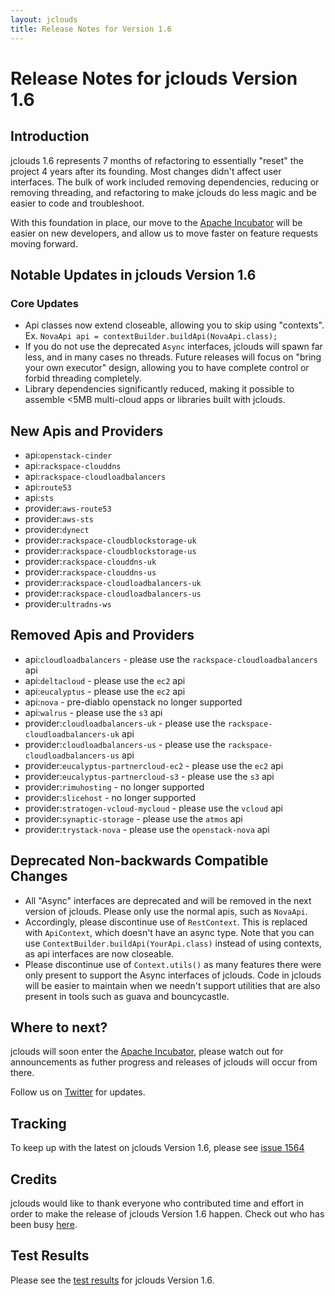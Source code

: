 ```yaml
---
layout: jclouds
title: Release Notes for Version 1.6
---
```


Release Notes for jclouds Version 1.6
=========================

## Introduction

jclouds 1.6 represents 7 months of refactoring to essentially "reset" the project 4 years after its founding.  Most changes didn't affect user interfaces.  The bulk of work included removing dependencies, reducing or removing threading, and refactoring to make jclouds do less magic and be easier to code and troubleshoot.

With this foundation in place, our move to the [Apache Incubator](http://wiki.apache.org/incubator/jcloudsProposal) will be easier on new developers, and allow us to move faster on feature requests moving forward.

## Notable Updates in jclouds Version 1.6 

### Core Updates
*  Api classes now extend closeable, allowing you to skip using "contexts".  Ex. `NovaApi api = contextBuilder.buildApi(NovaApi.class);`
*  If you do not use the deprecated `Async` interfaces, jclouds will spawn far less, and in many cases no threads.  Future releases will focus on "bring your own executor" design, allowing you to have complete control or forbid threading completely.
*  Library dependencies significantly reduced, making it possible to assemble <5MB multi-cloud apps or libraries built with jclouds.

## New Apis and Providers
* api:`openstack-cinder`
* api:`rackspace-clouddns`
* api:`rackspace-cloudloadbalancers`
* api:`route53`
* api:`sts`
* provider:`aws-route53`
* provider:`aws-sts`
* provider:`dynect`
* provider:`rackspace-cloudblockstorage-uk`
* provider:`rackspace-cloudblockstorage-us`
* provider:`rackspace-clouddns-uk`
* provider:`rackspace-clouddns-us`
* provider:`rackspace-cloudloadbalancers-uk`
* provider:`rackspace-cloudloadbalancers-us`
* provider:`ultradns-ws`

## Removed Apis and Providers
* api:`cloudloadbalancers` - please use the `rackspace-cloudloadbalancers` api
* api:`deltacloud` - please use the `ec2` api
* api:`eucalyptus` - please use the `ec2` api
* api:`nova` - pre-diablo openstack no longer supported
* api:`walrus` - please use the `s3` api
* provider:`cloudloadbalancers-uk` - please use the `rackspace-cloudloadbalancers-uk` api
* provider:`cloudloadbalancers-us` - please use the `rackspace-cloudloadbalancers-us` api
* provider:`eucalyptus-partnercloud-ec2` - please use the `ec2` api
* provider:`eucalyptus-partnercloud-s3` - please use the `s3` api
* provider:`rimuhosting` - no longer supported
* provider:`slicehost` - no longer supported
* provider:`stratogen-vcloud-mycloud` - please use the `vcloud` api
* provider:`synaptic-storage` - please use the `atmos` api
* provider:`trystack-nova` - please use the `openstack-nova` api

## Deprecated Non-backwards Compatible Changes
*  All "Async" interfaces are deprecated and will be removed in the next version of jclouds.  Please only use the normal apis, such as `NovaApi`.
  *  Accordingly, please discontinue use of `RestContext`.  This is replaced with `ApiContext`, which doesn't have an async type.  Note that you can use `ContextBuilder.buildApi(YourApi.class)` instead of using contexts, as api interfaces are now closeable.
*  Please discontinue use of `Context.utils()` as many features there were only present to support the Async interfaces of jclouds.  Code in jclouds will be easier to maintain when we needn't support utilities that are also present in tools such as guava and bouncycastle.  

## Where to next?

jclouds will soon enter the [Apache Incubator](http://wiki.apache.org/incubator/jcloudsProposal), please watch out for announcements as futher progress and releases of jclouds will occur from there.

Follow us on [Twitter](http://twitter.com/#!/jclouds) for updates.

## Tracking

To keep up with the latest on jclouds Version 1.6, please see [issue 1564](https://github.com/jclouds/jclouds/issues/1564)

## Credits

jclouds would like to thank everyone who contributed time and effort in order to make the release of jclouds Version 1.6 happen. Check out who has been busy [here](http://www.ohloh.net/p/jclouds/contributors?query=&sort=latest_commit).

## Test Results 

Please see the [test results](/documentation/releasenotes/1.6-tests) for jclouds Version 1.6.
